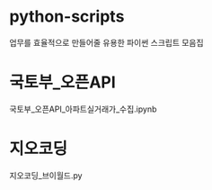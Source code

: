 # python-scripts
업무를 효율적으로 만들어줄 유용한 파이썬 스크립트 모음집

# 국토부_오픈API
국토부_오픈API_아파트실거래가_수집.ipynb

# 지오코딩
지오코딩_브이월드.py
